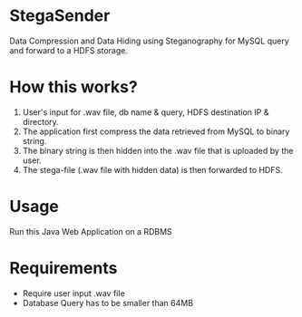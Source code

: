 # StegaSender
Data Compression and Data Hiding using Steganography for MySQL query and forward to a HDFS storage.  

# How this works?
1. User's input for .wav file, db name & query, HDFS destination IP & directory.    
2. The application first compress the data retrieved from MySQL to binary string.  
3. The binary string is then hidden into the .wav file that is uploaded by the user.  
4. The stega-file (.wav file with hidden data) is then forwarded to HDFS.  

# Usage
Run this Java Web Application on a RDBMS  

# Requirements
- Require user input .wav file  
- Database Query has to be smaller than 64MB  
